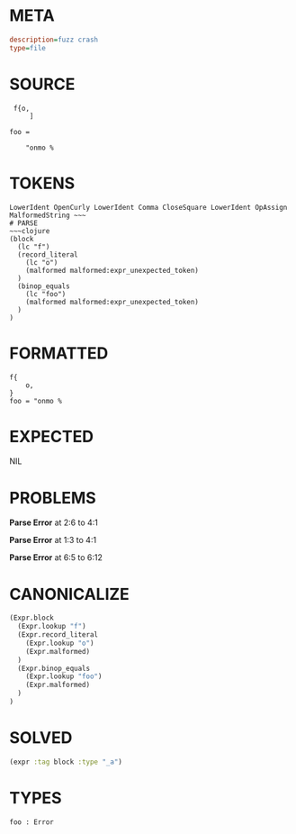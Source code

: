 # META
~~~ini
description=fuzz crash
type=file
~~~
# SOURCE
~~~roc
 f{o,
     ]

foo =

    "onmo %
~~~
# TOKENS
~~~text
LowerIdent OpenCurly LowerIdent Comma CloseSquare LowerIdent OpAssign MalformedString ~~~
# PARSE
~~~clojure
(block
  (lc "f")
  (record_literal
    (lc "o")
    (malformed malformed:expr_unexpected_token)
  )
  (binop_equals
    (lc "foo")
    (malformed malformed:expr_unexpected_token)
  )
)
~~~
# FORMATTED
~~~roc
f{
	o,
}
foo = "onmo %
~~~
# EXPECTED
NIL
# PROBLEMS
**Parse Error**
at 2:6 to 4:1

**Parse Error**
at 1:3 to 4:1

**Parse Error**
at 6:5 to 6:12

# CANONICALIZE
~~~clojure
(Expr.block
  (Expr.lookup "f")
  (Expr.record_literal
    (Expr.lookup "o")
    (Expr.malformed)
  )
  (Expr.binop_equals
    (Expr.lookup "foo")
    (Expr.malformed)
  )
)
~~~
# SOLVED
~~~clojure
(expr :tag block :type "_a")
~~~
# TYPES
~~~roc
foo : Error
~~~
